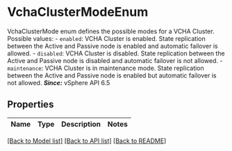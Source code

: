 # VchaClusterModeEnum

VchaClusterMode enum defines the possible modes for a VCHA Cluster.  Possible values: - `enabled`: VCHA Cluster is enabled.      State replication between the Active and   Passive node is enabled and automatic failover is allowed. - `disabled`: VCHA Cluster is disabled.      State replication between the Active and   Passive node is disabled and automatic failover is not allowed. - `maintenance`: VCHA Cluster is in maintenance mode.      State replication between the   Active and Passive node is enabled but automatic failover   is not allowed.  ***Since:*** vSphere API 6.5 

## Properties
Name | Type | Description | Notes
------------ | ------------- | ------------- | -------------

[[Back to Model list]](../README.md#documentation-for-models) [[Back to API list]](../README.md#documentation-for-api-endpoints) [[Back to README]](../README.md)


